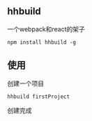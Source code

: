 ## hhbuild
一个webpack和react的架子

```
npm install hhbuild -g
```

## 使用
创建一个项目
```
hhbuild firstProject
```
创建完成
